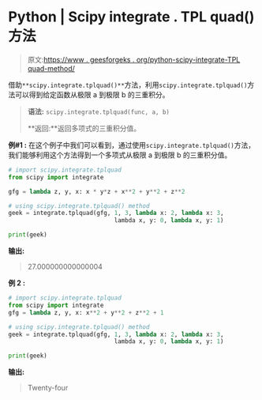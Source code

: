 # Python | Scipy integrate . TPL quad()方法

> 原文:[https://www . geesforgeks . org/python-scipy-integrate-TPL quad-method/](https://www.geeksforgeeks.org/python-scipy-integrate-tplquad-method/)

借助`**scipy.integrate.tplquad()**`方法，利用`scipy.integrate.tplquad()`方法可以得到给定函数从极限 a 到极限 b 的三重积分。

> **语法:** `scipy.integrate.tplquad(func, a, b)`
> 
> **返回:**返回多项式的三重积分值。

**例#1 :**
在这个例子中我们可以看到，通过使用`scipy.integrate.tplquad()`方法，我们能够利用这个方法得到一个多项式从极限 a 到极限 b 的三重积分值。

```py
# import scipy.integrate.tplquad
from scipy import integrate

gfg = lambda z, y, x: x * y*z + x**2 + y**2 + z**2

# using scipy.integrate.tplquad() method
geek = integrate.tplquad(gfg, 1, 3, lambda x: 2, lambda x: 3,
                              lambda x, y: 0, lambda x, y: 1)

print(geek)
```

**输出:**

> 27.000000000000004

**例 2 :**

```py
# import scipy.integrate.tplquad
from scipy import integrate
gfg = lambda z, y, x: x**2 + y**2 + z**2 + 1

# using scipy.integrate.tplquad() method
geek = integrate.tplquad(gfg, 1, 3, lambda x: 2, lambda x: 3,
                              lambda x, y: 0, lambda x, y: 1)

print(geek)
```

**输出:**

> Twenty-four